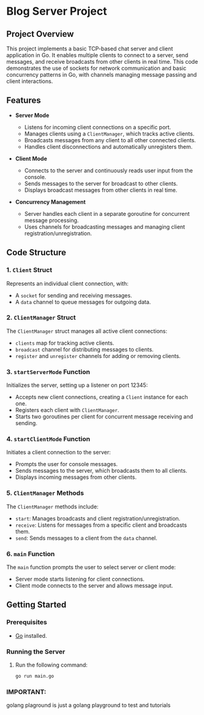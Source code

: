 # Blog Server Project

## Project Overview

This project implements a basic TCP-based chat server and client application in Go. It enables multiple clients to connect to a server, send messages, and receive broadcasts from other clients in real time. This code demonstrates the use of sockets for network communication and basic concurrency patterns in Go, with channels managing message passing and client interactions.

## Features

- **Server Mode**
  - Listens for incoming client connections on a specific port.
  - Manages clients using a `ClientManager`, which tracks active clients.
  - Broadcasts messages from any client to all other connected clients.
  - Handles client disconnections and automatically unregisters them.
  
- **Client Mode**
  - Connects to the server and continuously reads user input from the console.
  - Sends messages to the server for broadcast to other clients.
  - Displays broadcast messages from other clients in real time.
  
- **Concurrency Management**
  - Server handles each client in a separate goroutine for concurrent message processing.
  - Uses channels for broadcasting messages and managing client registration/unregistration.

## Code Structure

### 1. `Client` Struct

Represents an individual client connection, with:
- A `socket` for sending and receiving messages.
- A `data` channel to queue messages for outgoing data.

### 2. `ClientManager` Struct

The `ClientManager` struct manages all active client connections:
- `clients` map for tracking active clients.
- `broadcast` channel for distributing messages to clients.
- `register` and `unregister` channels for adding or removing clients.

### 3. `startServerMode` Function

Initializes the server, setting up a listener on port 12345:
- Accepts new client connections, creating a `Client` instance for each one.
- Registers each client with `ClientManager`.
- Starts two goroutines per client for concurrent message receiving and sending.

### 4. `startClientMode` Function

Initiates a client connection to the server:
- Prompts the user for console messages.
- Sends messages to the server, which broadcasts them to all clients.
- Displays incoming messages from other clients.

### 5. `ClientManager` Methods

The `ClientManager` methods include:
- `start`: Manages broadcasts and client registration/unregistration.
- `receive`: Listens for messages from a specific client and broadcasts them.
- `send`: Sends messages to a client from the `data` channel.

### 6. `main` Function

The `main` function prompts the user to select server or client mode:
- Server mode starts listening for client connections.
- Client mode connects to the server and allows message input.

## Getting Started

### Prerequisites
- [Go](https://golang.org/doc/install) installed.

### Running the Server

1. Run the following command:
   ```bash
   go run main.go

### IMPORTANT:
golang plaground is just a golang playground to test and tutorials